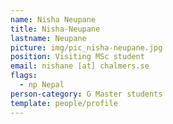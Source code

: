 ```yaml
---
name: Nisha Neupane
title: Nisha-Neupane
lastname: Neupane
picture: img/pic_nisha-neupane.jpg
position: Visiting MSc student
email: nishane [at] chalmers.se
flags:
  - np Nepal
person-category: G Master students
template: people/profile
---
```

